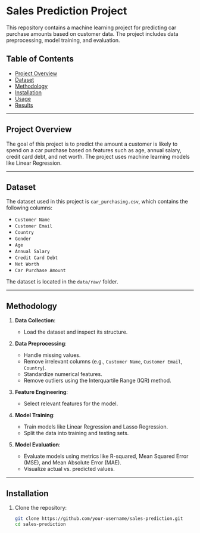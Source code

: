 # Sales Prediction Project

This repository contains a machine learning project for predicting car purchase amounts based on customer data. The project includes data preprocessing, model training, and evaluation.

## Table of Contents
- [Project Overview](#project-overview)
- [Dataset](#dataset)
- [Methodology](#methodology)
- [Installation](#installation)
- [Usage](#usage)
- [Results](#results)

---

## Project Overview
The goal of this project is to predict the amount a customer is likely to spend on a car purchase based on features such as age, annual salary, credit card debt, and net worth. The project uses machine learning models like Linear Regression.

---

## Dataset
The dataset used in this project is `car_purchasing.csv`, which contains the following columns:
- `Customer Name`
- `Customer Email`
- `Country`
- `Gender`
- `Age`
- `Annual Salary`
- `Credit Card Debt`
- `Net Worth`
- `Car Purchase Amount`

The dataset is located in the `data/raw/` folder.

---

## Methodology
1. **Data Collection**:
   - Load the dataset and inspect its structure.

2. **Data Preprocessing**:
   - Handle missing values.
   - Remove irrelevant columns (e.g., `Customer Name`, `Customer Email`, `Country`).
   - Standardize numerical features.
   - Remove outliers using the Interquartile Range (IQR) method.

3. **Feature Engineering**:
   - Select relevant features for the model.

4. **Model Training**:
   - Train models like Linear Regression and Lasso Regression.
   - Split the data into training and testing sets.

5. **Model Evaluation**:
   - Evaluate models using metrics like R-squared, Mean Squared Error (MSE), and Mean Absolute Error (MAE).
   - Visualize actual vs. predicted values.

---

## Installation
1. Clone the repository:
   ```bash
   git clone https://github.com/your-username/sales-prediction.git
   cd sales-prediction
